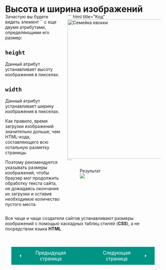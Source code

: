 # Высота и ширина изображений

<div style="display:flex;margin-top:-20px;" markdown>
<div style="flex:1;margin-right:20px;width:40%;" markdown>
Зачастую вы будете видеть элемент `<img>` с еще двумя атрибутами, определяющими его размер:

## `height`
Данный атрибут устанавливает высоту изображения в пикселах.

## `width`
Данный атрибут устанавливает ширину изображения в пикселах.

Как правило, время загрузки изображений значительно дольше, чем HTML-кода, составляющего всю остальную разметку страницы.

Поэтому рекомендуется указывать размеры изображений, чтобы браузер мог продолжить обработку текста сайта, не дожидаясь окончания их загрузки и оставив необходимое количество пустого места.
</div>
<div style="flex:1;width:60%;" markdown>
``` html title="Код"
<img src="images/quokkajpg" 
alt="Семейка квокки" 
width="600" height="450" />
```

<figure><figcaption>Результат</figcaption><img src="/sitetest/assets/images/imgex.jpg"></figure></div></div>

Все чаще и чаще создатели сайтов устанавливают размеры изображений с помощью каскадных таблиц стилей (**CSS**), а не посредством языка **HTML**.

<div style="display: flex; justify-content: space-between; padding: 20px; margin-top:30px;"><button class="custom-button" style="background-color: rgb(0, 148, 133); color: white; font-family: 'Roboto', sans-serif; border: none; cursor: pointer; padding: 10px 20px; font-size: 16px; display: flex; align-items: center;" onclick="window.location.href='/sitetest/html/media/images/add'"><svg xmlns="http://www.w3.org/2000/svg" viewBox="0 0 24 24" style="fill: white; width: 20px; height: 20px;"><path d="M15 18l-6-6 6-6" /></svg><span style="margin: 0 10px;">Предыдущая страница</span></button><button class="custom-button" style="background-color: rgb(0, 148, 133); color: white; font-family: 'Roboto', sans-serif; border: none; cursor: pointer; padding: 10px 20px; font-size: 16px; display: flex; align-items: center;" onclick="window.location.href='/sitetest/html/media/images/placing'"><span style="margin: 0 10px;">Следующая страница</span><svg xmlns="http://www.w3.org/2000/svg" viewBox="0 0 24 24" style="fill: white; width: 20px; height: 20px;"><path d="M9 18l6-6-6-6" /></svg></button></div>
